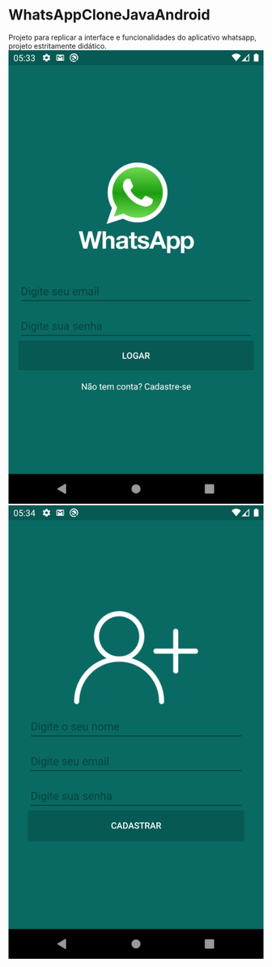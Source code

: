 # WhatsAppCloneJavaAndroid
Projeto para replicar a interface e funcionalidades do aplicativo whatsapp, projeto estritamente didático.
![alt text](https://github.com/AnthoniIP/WhatsAppCloneJavaAndroid/blob/master/screenshots/device-2020-06-16-023400.png?raw=true)
![alt text](https://github.com/AnthoniIP/WhatsAppCloneJavaAndroid/blob/master/screenshots/device-2020-06-16-023419.png?raw=true)
